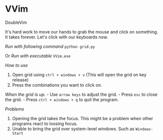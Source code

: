 # VVim
DoubleVim

It's hard work to move our hands to grab the mouse and click on something. 
It takes forever.
Let's click with our keyboards now.

*Run with following command*
`python grid.py`

Or *Run with executable*
`VVim.exe`

*How to use*
1. Open grid using `ctrl + windows + v` (This will open the grid on key release)
2. Press the combinations you want to click on.

*When the grid is up.*
    - Use `arrow keys` to adjust the grid.
    - Press `esc` to close the grid.
    - Press `ctrl + windows + q` to quit the program.


*Problems*
1. Opening the grid takes the focus. This might be a problem when other programs react to loosing focus.
2. Unable to bring the grid over system-level windows. Such as `Windows-Start`
